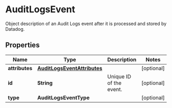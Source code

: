 # AuditLogsEvent

Object description of an Audit Logs event after it is processed and stored by Datadog.

## Properties

| Name           | Type                                                        | Description             | Notes      |
| -------------- | ----------------------------------------------------------- | ----------------------- | ---------- |
| **attributes** | [**AuditLogsEventAttributes**](AuditLogsEventAttributes.md) |                         | [optional] |
| **id**         | **String**                                                  | Unique ID of the event. | [optional] |
| **type**       | **AuditLogsEventType**                                      |                         | [optional] |
